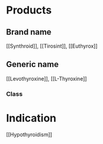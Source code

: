 # Products

## Brand name
[[Synthroid]], [[Tirosint]], [[Euthyrox]]

## Generic name
[[Levothyroxine]], [[L-Thyroxine]]

### Class


# Indication
[[Hypothyroidism]]
